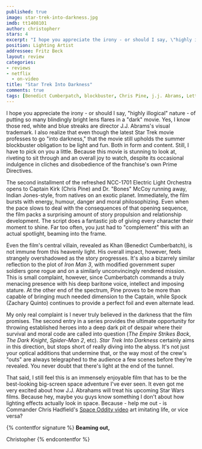 ```yaml
---
published: true
image: star-trek-into-darkness.jpg
imdb: tt1408101
author: christopherr
stars: 4
excerpt: "I hope you appreciate the irony - or should I say, \"highly illogical\" nature - of putting so many blindingly bright lens flares in a \"dark\" movie. Yes, I know those red, white and blue streaks are director J.J. Abrams's visual trademark. I also realize that even though the latest Star Trek movie professes to go \"into darkness,\" that the movie still upholds the summer blockbuster obligation to be light and fun. Both in form and content. Still, I have to pick on you a little. Because this movie is stunning to look at, riveting to sit through and an overall joy to watch, despite its occasional indulgence in cliches and disobedience of the franchise's own Prime Directives." 
position: Lighting Artist
addressee: Fritz Beck
layout: review
categories:
- reviews
- netflix
  - on-video
title: "Star Trek Into Darkness"
comments: true
tags: [Benedict Cumberpatch, blockbuster, Chris Pine, j.j. Abrams, Letters, Oscars 2014, sci-fi, Sequel, Star Trek, summer, Zachary Quinto]
---
```

I hope you appreciate the irony - or should I say, "highly illogical" nature - of putting so many blindingly bright lens flares in a "dark" movie. Yes, I know those red, white and blue streaks are director J.J. Abrams's visual trademark. I also realize that even though the latest Star Trek movie professes to go "into darkness," that the movie still upholds the summer blockbuster obligation to be light and fun. Both in form and content. Still, I have to pick on you a little. Because this movie is stunning to look at, riveting to sit through and an overall joy to watch, despite its occasional indulgence in cliches and disobedience of the franchise's own Prime Directives.

The second installment of the refreshed NCC-1701 Electric Light Orchestra opens to Captain Kirk (Chris Pine) and Dr. "Bones" McCoy running away, Indian Jones-style, from natives on an exotic planet. Immediately, the film bursts with energy, humour, danger and moral philosophizing. Even when the pace slows to deal with the consequences of that opening sequence, the film packs a surprising amount of story propulsion and relationship development. The script does a fantastic job of giving every character their moment to shine. Far too often, you just had to "complement" this with an actual spotlight, beaming into the frame.

Even the film's central villain, revealed as Khan (Benedict Cumberbatch), is not immune from this heavenly light. His overall impact, however, feels strangely overshadowed as the story progresses. It's also a bizarrely similar reflection to the plot of _Iron Man 3_, with modified government super soldiers gone rogue and on a similarly unconvincingly rendered mission. This is small complaint, however, since Cumberbatch commands a truly menacing presence with his deep baritone voice, intellect and imposing stature. At the other end of the spectrum, Pine proves to be more than capable of bringing much needed dimension to the Captain, while Spock (Zachary Quinto) continues to provide a perfect foil and even alternate lead.

My only real complaint is I never truly believed in the darkness that the film promises. The second entry in a series provides the ultimate opportunity for throwing  established heroes into a deep dark pit of despair where their survival and moral code are called into question (_The Empire Strikes Back_, _The Dark Knight_, _Spider-Man 2_, etc). _Star Trek Into Darkness_ certainly aims in this direction, but stops short of really diving into the abyss. It's not just your optical additions that undermine that, or the way most of the crew's "outs" are always telegraphed to the audience a few scenes before they're revealed. You never doubt that there's light at the end of the tunnel.

That said, I still feel this is an immensely enjoyable film that has to be the best-looking big-screen space adventure I've ever seen. It even got me very excited about how J.J. Abrahams will treat his upcoming Star Wars films. Because hey, maybe you guys know something I don't about how lighting effects actually look in space. Because - help me out - is Commander Chris Hadfield's [Space Oddity video][1] art imitating life, or vice versa? 

   [1]: http://www.youtube.com/watch?v=KaOC9danxNo

{% contentfor signature %}
**Beaming out,**

Christopher
{% endcontentfor %}
